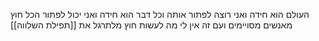 העולם הוא חידה ואני רוצה לפתור אותה וכל דבר הוא חידה ואני יכול לפתור הכל חוץ מאנשים מסויימים ועם זה אין לי מה לעשות חוץ מלתרגל את [[תפילת השלווה]]
